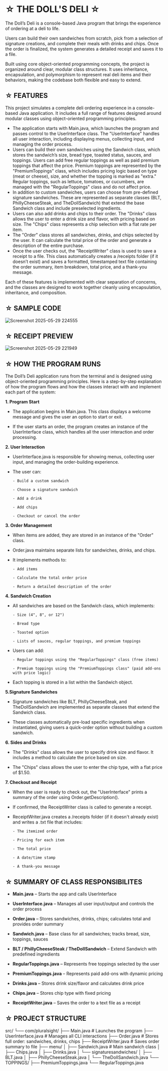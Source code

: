 #    ☆ THE DOLL'S DELI ☆

The Doll’s Deli is a console-based Java program that brings the experience of ordering at a deli to life. 

Users can build their own sandwiches from scratch, pick from a selection of signature creations, and complete their meals with drinks and chips. Once the order is finalized, the system generates a detailed receipt and saves it to a file.

Built using core object-oriented programming concepts, the project is organized around clear, modular class structures. It uses inheritance, encapsulation, and polymorphism to represent real deli items and their behaviors, making the codebase both flexible and easy to extend.


## ☆ FEATURES
This project simulates a complete deli ordering experience in a console-based Java application. It includes a full range of features designed around modular classes using object-oriented programming principles.


- The application starts with Main.java, which launches the program and passes control to the UserInterface class. The "UserInterface" handles all user interaction, including displaying menus, collecting input, and managing the order process.
- Users can build their own sandwiches using the Sandwich class, which stores the sandwich’s size, bread type, toasted status, sauces, and toppings. Users can add free regular toppings as well as paid premium toppings that affect the price. Premium toppings are represented by the "PremiumToppings" class, which includes pricing logic based on type (meat or cheese), size, and whether the topping is marked as "extra." Regular toppings, such as lettuce, tomatoes, or cucumbers, are managed with the "RegularToppings" class and do not affect price.
- In addition to custom sandwiches, users can choose from pre-defined signature sandwiches. These are represented as separate classes (BLT, PhillyCheeseSteak, and TheDollSandwich) that extend the base Sandwich class and include preselected ingredients.
- Users can also add drinks and chips to their order. The "Drinks" class allows the user to enter a drink size and flavor, with pricing based on size. The "Chips" class represents a chip selection with a flat rate per item.
- The "Order" class stores all sandwiches, drinks, and chips selected by the user. It can calculate the total price of the order and generate a description of the entire purchase. 
- Once the user checks out, the "ReceiptWriter" class is used to save a receipt to a file. This class automatically creates a /receipts folder (if it doesn’t exist) and saves a formatted, timestamped text file containing the order summary, item breakdown, total price, and a thank-you message.

Each of these features is implemented with clear separation of concerns, and the classes are designed to work together cleanly using encapsulation, inheritance, and composition.




## ☆ SAMPLE CODE


![Screenshot 2025-05-29 224555](https://github.com/user-attachments/assets/67213dde-55ab-4543-8d9c-c2e6c7bfd6bf)

## ☆ RECEIPT PREVIEW
![Screenshot 2025-05-29 221949](https://github.com/user-attachments/assets/6f80fe9f-14b8-4f69-9042-be0b6e4125d1)

## ☆ HOW THE PROGRAM RUNS
The Doll’s Deli application runs from the terminal and is designed using object-oriented programming principles. Here is a step-by-step explanation of how the program flows and how the classes interact with and implement each part of the system:

**1. Program Start**

- The application begins in Main.java. This class displays a welcome message and gives the user an option to start or exit.

- If the user starts an order, the program creates an instance of the UserInterface class, which handles all the user interaction and order processing.

**2. User Interaction**

- UserInterface.java is responsible for showing menus, collecting user input, and managing the order-building experience.

- The user can:

      - Build a custom sandwich

      - Choose a signature sandwich

      - Add a drink

      - Add chips

      - Checkout or cancel the order

**3. Order Management**

- When items are added, they are stored in an instance of the "Order" class.

- Order.java maintains separate lists for sandwiches, drinks, and chips.

- It implements methods to:

      - Add items

      - Calculate the total order price

      - Return a detailed description of the order

**4. Sandwich Creation**

- All sandwiches are based on the Sandwich class, which implements:

      - Size (4", 8", or 12")

      - Bread type

      - Toasted option

      - Lists of sauces, regular toppings, and premium toppings

-  Users can add:

       - Regular toppings using the "RegularToppings" class (free items)

       - Premium toppings using the "PremiumToppings class" (paid add-ons with price logic)

- Each topping is stored in a list within the Sandwich object.

**5.Signature Sandwiches**

- Signature sandwiches like BLT, PhillyCheeseSteak, and TheDollSandwich are implemented as separate classes that extend the Sandwich class.

- These classes automatically pre-load specific ingredients when instantiated, giving users a quick-order option without building a custom sandwich.

**6. Sides and Drinks**

- The "Drinks" class allows the user to specify drink size and flavor. It includes a method to calculate the price based on size.

- The "Chips" class allows the user to enter the chip type, with a flat price of $1.50.

**7. Checkout and Receipt**

- When the user is ready to check out, the "UserInterface" prints a summary of the order using Order.getDescription().

- If confirmed, the ReceiptWriter class is called to generate a receipt.

- ReceiptWriter.java creates a /receipts folder (if it doesn't already exist) and writes a .txt file that includes:

      - The itemized order

      - Pricing for each item

      - The total price

      - A date/time stamp

      - A thank-you message

## ☆ SUMMARY OF CLASS RESPONSIBILITES
- **Main.java** – Starts the app and calls UserInterface

- **UserInterface.java** – Manages all user input/output and controls the order process

- **Order.java** – Stores sandwiches, drinks, chips; calculates total and provides order summary

- **Sandwich.java** – Base class for all sandwiches; tracks bread, size, toppings, sauces

- **BLT / PhillyCheeseSteak / TheDollSandwich** – Extend Sandwich with predefined ingredients

- **RegularToppings.java** – Represents free toppings selected by the user

- **PremiumToppings.java** – Represents paid add-ons with dynamic pricing

- **Drinks.java** – Stores drink size/flavor and calculates drink price

- **Chips.java** – Stores chip type with fixed pricing

- **ReceiptWriter.java** – Saves the order to a text file as a receipt

## ☆ PROJECT STRUCTURE

src/
└── com/pluralsight/
    ├── Main.java               # Launches the program
    ├── UserInterface.java      # Manages all CLI interactions
    ├── Order.java              # Stores full order: sandwiches, drinks, chips
    ├── ReceiptWriter.java      # Saves order summary to file
    ├── menu/
    │   ├── Sandwich.java       # Main sandwich class
    │   ├── Chips.java
    │   ├── Drinks.java
    │   └── signaturesandwiches/
    │       ├── BLT.java
    │       ├── PhillyCheeseSteak.java
    │       └── TheDollSandwich.java
    └── TOPPINGS/
        ├── PremiumToppings.java
        └── RegularToppings.java
